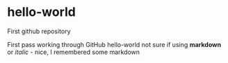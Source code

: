 # hello-world
First github repository

First pass working through GitHub hello-world
not sure if using **markdown** or *italic* - nice, I remembered some markdown
